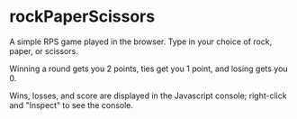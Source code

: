# rockPaperScissors

A simple RPS game played in the browser. Type in your choice of rock, paper, or scissors.

Winning a round gets you 2 points, ties get you 1 point, and losing gets you 0.

Wins, losses, and score are displayed in the Javascript console; right-click and "Inspect" to see the console.
